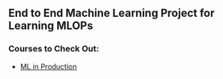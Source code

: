 ## End to End Machine Learning Project for Learning MLOPs

### Courses to Check Out:
- [ML in Production](https://mlsquare.github.io/ai-839/course.html)
